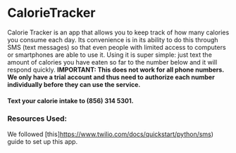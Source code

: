 # CalorieTracker
Calorie Tracker is an app that allows you to keep track of how many calories you consume each day. Its convenience is in its ability to do this through SMS (text messages) so that even people with limited access to computers or smartphones are able to use it. Using it is super simple: just text the amount of calories you have eaten so far to the number below and it will respond quickly. **IMPORTANT: This does not work for all phone numbers. We only have a trial account and thus need to authorize each number individually before they can use the service.**

#### Text your calorie intake to (856) 314 5301.

### Resources Used:
We followed [this]https://www.twilio.com/docs/quickstart/python/sms) guide to set up this app.
